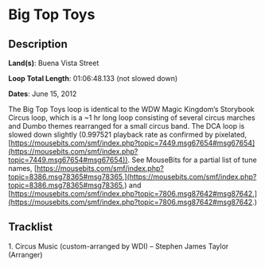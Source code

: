 # Big Top Toys

## Description

**Land(s)**: Buena Vista Street

**Loop Total Length**: 01:06:48.133 (not slowed down)


**Dates**: June 15, 2012

The Big Top Toys loop is identical to the WDW Magic Kingdom’s Storybook Circus loop, which is a ~1 hr long loop consisting of several circus marches and Dumbo themes rearranged for a small circus band. The DCA loop is slowed down slightly (0.997521 playback rate as confirmed by pixelated, [https://mousebits.com/smf/index.php?topic=7449.msg67654#msg67654](https://mousebits.com/smf/index.php?topic=7449.msg67654#msg67654)). See MouseBits for a partial list of tune names, [https://mousebits.com/smf/index.php?topic=8386.msg78365#msg78365,](https://mousebits.com/smf/index.php?topic=8386.msg78365#msg78365,) and [https://mousebits.com/smf/index.php?topic=7806.msg87642#msg87642.](https://mousebits.com/smf/index.php?topic=7806.msg87642#msg87642.)

## Tracklist

1\. Circus Music (custom-arranged by WDI) – Stephen James Taylor (Arranger)


